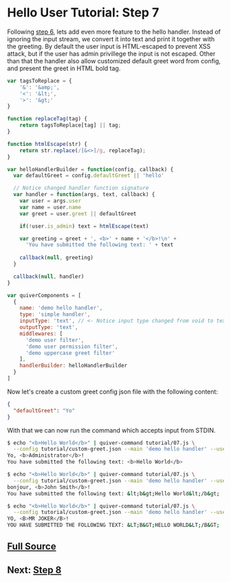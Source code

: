 
Hello User Tutorial: Step 7
===========================

Following [step 6](06.md), lets add even more feature to the hello handler. Instead of ignoring the input stream, we convert it into text and print it together with the greeting. By default the user input is HTML-escaped to prevent XSS attack, but if the user has admin privillege the input is not escaped. Other than that the handler also allow customized default greet word from config, and present the greet in HTML bold tag.

```javascript
var tagsToReplace = {
    '&': '&amp;',
    '<': '&lt;',
    '>': '&gt;'
}

function replaceTag(tag) {
    return tagsToReplace[tag] || tag;
}

function htmlEscape(str) {
    return str.replace(/[&<>]/g, replaceTag);
}

var helloHandlerBuilder = function(config, callback) {
  var defaultGreet = config.defaultGreet || 'hello'

  // Notice changed handler function signature
  var handler = function(args, text, callback) {
    var user = args.user
    var name = user.name
    var greet = user.greet || defaultGreet

    if(!user.is_admin) text = htmlEscape(text)

    var greeting = greet + ', <b>' + name + '</b>!\n' +
      'You have submitted the following text: ' + text
    
    callback(null, greeting)
  }

  callback(null, handler)
}

var quiverComponents = [
  {
    name: 'demo hello handler',
    type: 'simple handler',
    inputType: 'text', // <- Notice input type changed from void to text
    outputType: 'text',
    middlewares: [
      'demo user filter',
      'demo user permission filter',
      'demo uppercase greet filter'
    ],
    handlerBuilder: helloHandlerBuilder
  }
]
```

Now let's create a custom greet config json file with the following content:

```json
{
  "defaultGreet": "Yo"
}
```

With that we can now run the command which accepts input from STDIN.

```bash
$ echo "<b>Hello World</b>" | quiver-command tutorial/07.js \
  --config tutorial/custom-greet.json --main 'demo hello handler' --user_id admin
Yo, <b>Administrator</b>!
You have submitted the following text: <b>Hello World</b>

$ echo "<b>Hello World</b>" | quiver-command tutorial/07.js \
  --config tutorial/custom-greet.json --main 'demo hello handler' --user_id admin
bonjour, <b>John Smith</b>!
You have submitted the following text: &lt;b&gt;Hello World&lt;/b&gt;

$ echo "<b>Hello World</b>" | quiver-command tutorial/07.js \
  --config tutorial/custom-greet.json --main 'demo hello handler' --user_id joker
YO, <B>MR JOKER</B>!
YOU HAVE SUBMITTED THE FOLLOWING TEXT: &LT;B&GT;HELLO WORLD&LT;/B&GT;
```

## [Full Source](07.js)

## Next: [Step 8](08.md)